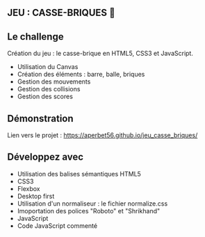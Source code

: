 ## JEU : CASSE-BRIQUES 🧱

## Le challenge

Création du jeu : le casse-brique en HTML5, CSS3 et JavaScript.

- Utilisation du Canvas
- Création des éléments : barre, balle, briques
- Gestion des mouvements
- Gestion des collisions
- Gestion des scores

## Démonstration

Lien vers le projet : https://aperbet56.github.io/jeu_casse_briques/

## Développez avec

- Utilisation des balises sémantiques HTML5
- CSS3
- Flexbox
- Desktop first
- Utilisation d'un normaliseur : le fichier normalize.css
- Imoportation des polices "Roboto" et "Shrikhand"
- JavaScript
- Code JavaScript commenté
